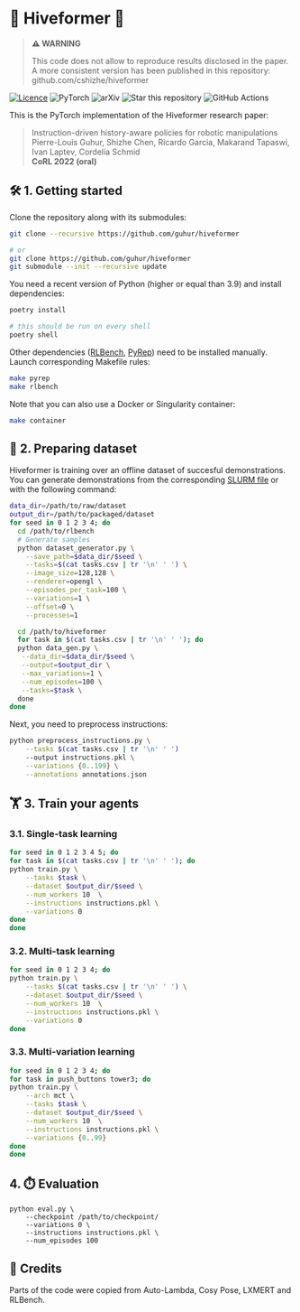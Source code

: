 # :bee: Hiveformer :bee:

> **⚠️ WARNING**
> 
> This code does not allow to reproduce results disclosed in the paper. A more consistent version has been published in this repository: github.com/cshizhe/hiveformer

[![Licence](https://img.shields.io/github/license/Ileriayo/markdown-badges?style=for-the-badge)](./LICENSE)
![PyTorch](https://img.shields.io/badge/PyTorch-%23EE4C2C.svg?style=for-the-badge&logo=PyTorch&logoColor=white)
![arXiv](https://img.shields.io/badge/cs.RO-2209.04899-red.svg?style=for-the-badge&logo=arXiv&logoColor=white)
![Star this repository](https://img.shields.io/github/stars/guhur/hiveformer?style=for-the-badge)
![GitHub Actions](https://img.shields.io/github/checks-status/guhur/hiveformer/main?style=for-the-badge)

This is the PyTorch implementation of the Hiveformer research paper:

> Instruction-driven history-aware policies for robotic manipulations  
> Pierre-Louis Guhur, Shizhe Chen, Ricardo Garcia, Makarand Tapaswi, Ivan Laptev, Cordelia Schmid  
> **CoRL 2022 (oral)**



## :hammer_and_wrench: 1. Getting started

Clone the repository along with its submodules:

```bash
git clone --recursive https://github.com/guhur/hiveformer

# or
git clone https://github.com/guhur/hiveformer
git submodule --init --recursive update
```

You need a recent version of Python (higher or equal than 3.9) and install dependencies:

```bash
poetry install

# this should be run on every shell
poetry shell
```

Other dependencies ([RLBench](https://github.com/stepjam/RLBench), [PyRep](https://github.com/stepjam/PyRep)) need to be installed manually. Launch corresponding Makefile rules:

```bash
make pyrep
make rlbench
```

Note that you can also use a Docker or Singularity container:

```bash
make container
```

## :minidisc: 2. Preparing dataset

Hiveformer is training over an offline dataset of succesful demonstrations. You can generate demonstrations from the corresponding [SLURM file](./slurm/generate-samples.slurm) or with the following command:

```bash
data_dir=/path/to/raw/dataset
output_dir=/path/to/packaged/dataset
for seed in 0 1 2 3 4; do
  cd /path/to/rlbench
  # Generate samples
  python dataset_generator.py \
    --save_path=$data_dir/$seed \
    --tasks=$(cat tasks.csv | tr '\n' ' ') \
    --image_size=128,128 \
    --renderer=opengl \
    --episodes_per_task=100 \
    --variations=1 \
    --offset=0 \
    --processes=1

  cd /path/to/hiveformer
  for task in $(cat tasks.csv | tr '\n' ' '); do
  python data_gen.py \
   --data_dir=$data_dir/$seed \
   --output=$output_dir \
   --max_variations=1 \
   --num_episodes=100 \
   --tasks=$task \
  done
done
```

Next, you need to preprocess instructions:

```zsh
python preprocess_instructions.py \
	--tasks $(cat tasks.csv | tr '\n' ' ')
	--output instructions.pkl \
	--variations {0..199} \
	--annotations annotations.json
```


## :weight_lifting: 3. Train your agents

### 3.1. Single-task learning

```bash
for seed in 0 1 2 3 4 5; do
for task in $(cat tasks.csv | tr '\n' ' '); do
python train.py \
	--tasks $task \
	--dataset $output_dir/$seed \
	--num_workers 10  \
 	--instructions instructions.pkl \
	--variations 0
done
done
```

### 3.2. Multi-task learning

```bash
for seed in 0 1 2 3 4; do
python train.py \
	--tasks $(cat tasks.csv | tr '\n' ' ') \
	--dataset $output_dir/$seed \
	--num_workers 10  \
 	--instructions instructions.pkl \
	--variations 0
done
```

### 3.3. Multi-variation learning

```bash
for seed in 0 1 2 3 4; do
for task in push_buttons tower3; do
python train.py \
	--arch mct \
	--tasks $task \
	--dataset $output_dir/$seed \
	--num_workers 10  \
 	--instructions instructions.pkl \
	--variations {0..99}
done
done
```


## 4. :stopwatch: Evaluation

```
python eval.py \
	--checkpoint /path/to/checkpoint/ 
	--variations 0 \
	--instructions instructions.pkl \
	--num_episodes 100
```


## :pray: Credits

Parts of the code were copied from Auto-Lambda, Cosy Pose, LXMERT and RLBench.
